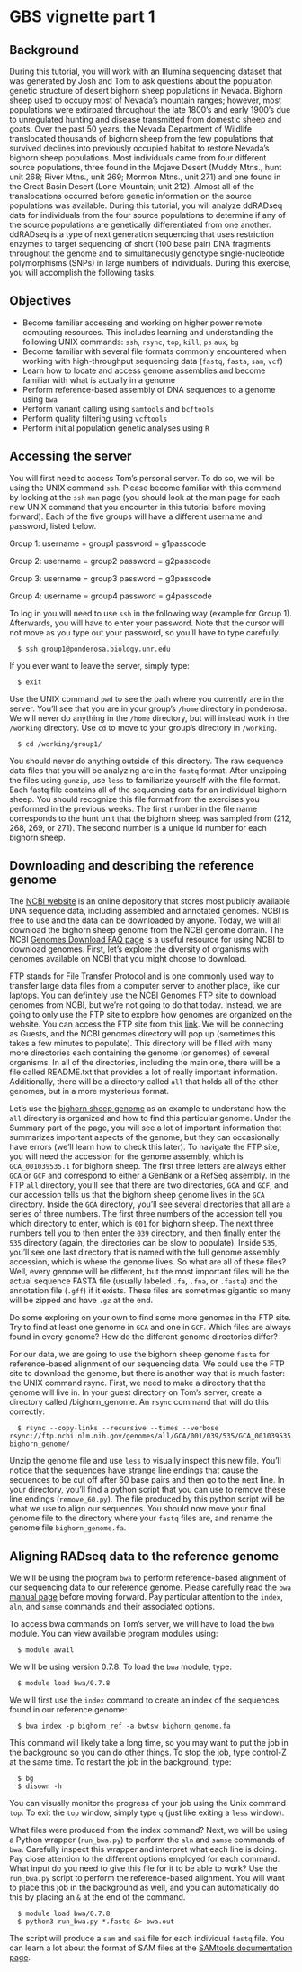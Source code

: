 # GBS vignette part 1

## Background
During this tutorial, you will work with an Illumina sequencing dataset that was generated by Josh and Tom to ask questions about the population genetic structure of desert bighorn sheep populations in Nevada. Bighorn sheep used to occupy most of Nevada’s mountain ranges; however, most populations were extirpated throughout the late 1800’s and early 1900’s due to unregulated hunting and disease transmitted from domestic sheep and goats. Over the past 50 years, the Nevada Department of Wildlife translocated thousands of bighorn sheep from the few populations that survived declines into previously occupied habitat to restore Nevada’s bighorn sheep populations. Most individuals came from four different source populations, three found in the Mojave Desert (Muddy Mtns., hunt unit 268; River Mtns., unit 269; Mormon Mtns., unit 271) and one found in the Great Basin Desert (Lone Mountain; unit 212). Almost all of the translocations occurred before genetic information on the source populations was available. During this tutorial, you will analyze ddRADseq data for individuals from the four source populations to determine if any of the source populations are genetically differentiated from one another. ddRADseq is a type of next generation sequencing that uses restriction enzymes to target sequencing of short (100 base pair) DNA fragments throughout the genome and to simultaneously genotype single-nucleotide polymorphisms (SNPs) in large numbers of individuals. During this exercise, you will accomplish the following tasks:

## Objectives
- Become familiar accessing and working on higher power remote computing resources. This includes learning and understanding the following UNIX commands: `ssh`, `rsync`, `top`, `kill`, `ps` `aux`, `bg`
- Become familiar with several file formats commonly encountered when working with high-throughput sequencing data (`fastq`, `fasta`, `sam`, `vcf`)
- Learn how to locate and access genome assemblies and become familiar with what is actually in a genome
- Perform reference-based assembly of DNA sequences to a genome using `bwa`
- Perform variant calling using `samtools` and `bcftools`
- Perform quality filtering using `vcftools`
- Perform initial population genetic analyses using `R`

## Accessing the server
You will first need to access Tom’s personal server. To do so, we will be using the UNIX command `ssh`. Please become familiar with this command by looking at the `ssh` `man` page (you should look at the man page for each new UNIX command that you encounter in this tutorial before moving forward). Each of the five groups will have a different username and password, listed below.

Group 1:	username = group1	password = g1passcode

Group 2:	username = group2	password = g2passcode

Group 3:	username = group3	password = g3passcode

Group 4: 	username = group4	password = g4passcode


To log in you will need to use `ssh` in the following way (example for Group 1). Afterwards, you will have to enter your password. Note that the cursor will not move as you type out your password, so you’ll have to type carefully.

      $ ssh group1@ponderosa.biology.unr.edu

If you ever want to leave the server, simply type:

      $ exit

Use the UNIX command `pwd` to see the path where you currently are in the server. You’ll see that you are in your group’s `/home` directory in ponderosa. We will never do anything in the `/home` directory, but will instead work in the `/working` directory. Use `cd` to move to your group’s directory in `/working`.

      $ cd /working/group1/

You should never do anything outside of this directory. The raw sequence data files that you will be analyzing are in the `fastq` format. After unzipping the files using `gunzip`, use `less` to familiarize yourself with the file format. Each fastq file contains all of the sequencing data for an individual bighorn sheep. You should recognize this file format from the exercises you performed in the previous weeks. The first number in the file name corresponds to the hunt unit that the bighorn sheep was sampled from (212, 268, 269, or 271). The second number is a unique id number for each bighorn sheep.


## Downloading and describing the reference genome

The [NCBI website](https://www.ncbi.nlm.nih.gov) is an online depository that stores most publicly available DNA sequence data, including assembled and annotated genomes. NCBI is free to use and the data can be downloaded by anyone. Today, we will all download the bighorn sheep genome from the NCBI genome domain. The NCBI [Genomes Download FAQ page](https://www.ncbi.nlm.nih.gov/genome/doc/ftpfaq/) is a useful resource for using NCBI to download genomes. First, let’s explore the diversity of organisms with genomes available on NCBI that you might choose to download.

FTP stands for File Transfer Protocol and is one commonly used way to transfer large data files from a computer server to another place, like our laptops. You can definitely use the NCBI Genomes FTP site to download genomes from NCBI, but we’re not going to do that today. Instead, we are going to only use the FTP site to explore how genomes are organized on the website. You can access the FTP site from this [link](ftp://ftp.ncbi.nlm.nih.gov/genomes/). We will be connecting as Guests, and the NCBI genomes directory will pop up (sometimes this takes a few minutes to populate). This directory will be filled with many more directories each containing the genome (or genomes) of several organisms. In all of the directories, including the main one, there will be a file called README.txt that provides a lot of really important information. Additionally, there will be a directory called `all` that holds all of the other genomes, but in a more mysterious format. 

Let’s use the [bighorn sheep genome](https://www.ncbi.nlm.nih.gov/genome/10514?genome_assembly_id=233296) as an example to understand how the `all` directory is organized and how to find this particular genome. Under the Summary part of the page, you will see a lot of important information that summarizes important aspects of the genome, but they can occasionally have errors (we’ll learn how to check this later). To navigate the FTP site, you will need the accession for the genome assembly, which is `GCA_001039535.1` for bighorn sheep. The first three letters are always either `GCA` or `GCF` and correspond to either a GenBank or a RefSeq assembly. In the FTP `all` directory, you’ll see that there are two directories, `GCA` and `GCF`, and our accession tells us that the bighorn sheep genome lives in the `GCA` directory. Inside the `GCA` directory, you’ll see several directories that all are a series of three numbers. The first three numbers of the accession tell you which directory to enter, which is `001` for bighorn sheep. The next three numbers tell you to then enter the `039` directory, and then finally enter the `535` directory (again, the directories can be slow to populate). Inside `535`, you’ll see one last directory that is named with the full genome assembly accession, which is where the genome lives. So what are all of these files? Well, every genome will be  different, but the most important files will be the actual sequence FASTA file (usually labeled `.fa`, `.fna`, or `.fasta`) and the annotation file (`.gff`) if it exists. These files are sometimes gigantic so many will be zipped and have `.gz` at the end.

Do some exploring on your own to find some more genomes in the FTP site. Try to find at least one genome in `GCA` and one in `GCF`. Which files are always found in every genome? How do the different genome directories differ? 

For our data, we are going to use the bighorn sheep genome `fasta` for reference-based alignment of our sequencing data. We could use the FTP site to download the genome, but there is another way that is much faster: the UNIX command rsync. First, we need to make a directory that the genome will live in. In your guest directory on Tom’s server, create a directory called /bighorn_genome. An `rsync` command that will do this correctly:

      $ rsync --copy-links --recursive --times --verbose rsync://ftp.ncbi.nlm.nih.gov/genomes/all/GCA/001/039/535/GCA_001039535.1_ASM103953v1/GCA_001039535.1_ASM103953v1_genomic.fna.gz bighorn_genome/


Unzip the genome file and use `less` to visually inspect this new file. You’ll notice that the sequences have strange line endings that cause the sequences to be cut off after 60 base pairs and then go to the next line. In your directory, you’ll find a python script that you can use to remove these line endings (`remove_60.py`). The file produced by this python script will be what we use to align our sequences. You should now move your final genome file to the directory where your `fastq` files are, and rename the genome file `bighorn_genome.fa`.

## Aligning RADseq data to the reference genome

We will be using the program `bwa` to perform reference-based alignment of our sequencing data to our reference genome. Please carefully read the `bwa` [manual page](http://bio-bwa.sourceforge.net/bwa.shtml) before moving forward. Pay particular attention to the `index`, `aln`, and `samse` commands and their associated options.

To access bwa commands on Tom’s server, we will have to load the `bwa` module. You can view available program modules using:

      $ module avail

We will be using version 0.7.8. To load the `bwa` module, type:

      $ module load bwa/0.7.8

We will first use the `index` command to create an index of the sequences found in our reference genome:

      $ bwa index -p bighorn_ref -a bwtsw bighorn_genome.fa

This command will likely take a long time, so you may want to put the job in the background so you can do other things. To stop the job, type control-Z at the same time. To restart the job in the background, type:

      $ bg
      $ disown -h

You can visually monitor the progress of your job using the Unix command `top`. To exit the `top` window, simply type `q` (just like exiting a `less` window).

What files were produced from the index command? Next, we will be using a Python wrapper (`run_bwa.py`) to perform the `aln` and `samse` commands of `bwa`. Carefully inspect this wrapper and interpret what each line is doing. Pay close attention to the different options employed for each command. What input do you need to give this file for it to be able to work? Use the `run_bwa.py` script to perform the reference-based alignment. You will want to place this job in the background as well, and you can automatically do this by placing an `&` at the end of the command.

      $ module load bwa/0.7.8
      $ python3 run_bwa.py *.fastq &> bwa.out

The script will produce a `sam` and `sai` file for each individual `fastq` file. You can learn a lot about the format of SAM files at the [SAMtools documentation page](https://samtools.github.io/hts-specs/SAMv1.pdf).




